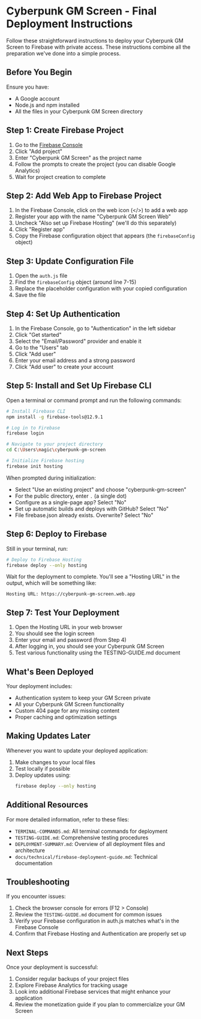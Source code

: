 # Cyberpunk GM Screen - Final Deployment Instructions

Follow these straightforward instructions to deploy your Cyberpunk GM Screen to Firebase with private access. These instructions combine all the preparation we've done into a simple process.

## Before You Begin

Ensure you have:
- A Google account
- Node.js and npm installed
- All the files in your Cyberpunk GM Screen directory

## Step 1: Create Firebase Project

1. Go to the [Firebase Console](https://console.firebase.google.com/)
2. Click "Add project"
3. Enter "Cyberpunk GM Screen" as the project name
4. Follow the prompts to create the project (you can disable Google Analytics)
5. Wait for project creation to complete

## Step 2: Add Web App to Firebase Project

1. In the Firebase Console, click on the web icon (</>) to add a web app
2. Register your app with the name "Cyberpunk GM Screen Web"
3. Uncheck "Also set up Firebase Hosting" (we'll do this separately)
4. Click "Register app"
5. Copy the Firebase configuration object that appears (the `firebaseConfig` object)

## Step 3: Update Configuration File

1. Open the `auth.js` file
2. Find the `firebaseConfig` object (around line 7-15)
3. Replace the placeholder configuration with your copied configuration
4. Save the file

## Step 4: Set Up Authentication

1. In the Firebase Console, go to "Authentication" in the left sidebar
2. Click "Get started"
3. Select the "Email/Password" provider and enable it
4. Go to the "Users" tab
5. Click "Add user"
6. Enter your email address and a strong password
7. Click "Add user" to create your account

## Step 5: Install and Set Up Firebase CLI

Open a terminal or command prompt and run the following commands:

```bash
# Install Firebase CLI
npm install -g firebase-tools@12.9.1

# Log in to Firebase
firebase login

# Navigate to your project directory
cd C:\Users\magic\cyberpunk-gm-screen

# Initialize Firebase hosting
firebase init hosting
```

When prompted during initialization:
- Select "Use an existing project" and choose "cyberpunk-gm-screen"
- For the public directory, enter `.` (a single dot)
- Configure as a single-page app? Select "No"
- Set up automatic builds and deploys with GitHub? Select "No"
- File firebase.json already exists. Overwrite? Select "No"

## Step 6: Deploy to Firebase

Still in your terminal, run:

```bash
# Deploy to Firebase Hosting
firebase deploy --only hosting
```

Wait for the deployment to complete. You'll see a "Hosting URL" in the output, which will be something like:
```
Hosting URL: https://cyberpunk-gm-screen.web.app
```

## Step 7: Test Your Deployment

1. Open the Hosting URL in your web browser
2. You should see the login screen
3. Enter your email and password (from Step 4)
4. After logging in, you should see your Cyberpunk GM Screen
5. Test various functionality using the TESTING-GUIDE.md document

## What's Been Deployed

Your deployment includes:
- Authentication system to keep your GM Screen private
- All your Cyberpunk GM Screen functionality
- Custom 404 page for any missing content
- Proper caching and optimization settings

## Making Updates Later

Whenever you want to update your deployed application:

1. Make changes to your local files
2. Test locally if possible
3. Deploy updates using:
   ```bash
   firebase deploy --only hosting
   ```

## Additional Resources

For more detailed information, refer to these files:
- `TERMINAL-COMMANDS.md`: All terminal commands for deployment
- `TESTING-GUIDE.md`: Comprehensive testing procedures
- `DEPLOYMENT-SUMMARY.md`: Overview of all deployment files and architecture
- `docs/technical/firebase-deployment-guide.md`: Technical documentation

## Troubleshooting

If you encounter issues:
1. Check the browser console for errors (F12 > Console)
2. Review the `TESTING-GUIDE.md` document for common issues
3. Verify your Firebase configuration in auth.js matches what's in the Firebase Console
4. Confirm that Firebase Hosting and Authentication are properly set up

## Next Steps

Once your deployment is successful:
1. Consider regular backups of your project files
2. Explore Firebase Analytics for tracking usage
3. Look into additional Firebase services that might enhance your application
4. Review the monetization guide if you plan to commercialize your GM Screen
